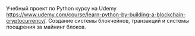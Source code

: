 Учебный проект по Python курсу на Udemy https://www.udemy.com/course/learn-python-by-building-a-blockchain-cryptocurrency/.
Создание системы блокчейнов, транзакций и системы поощрения за майнинг блоков.
